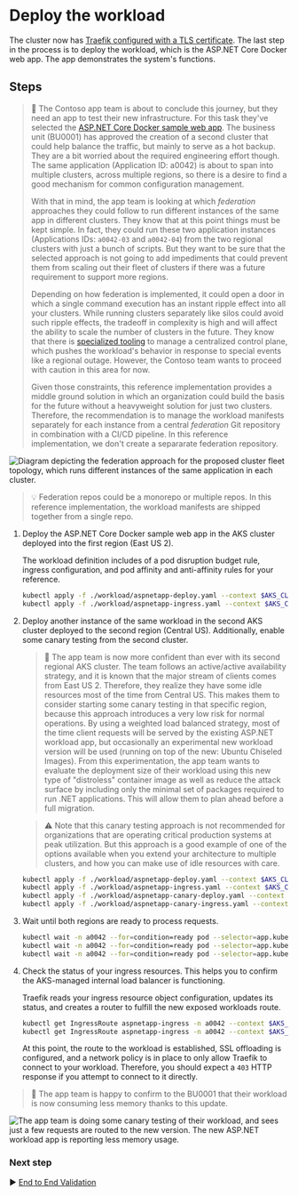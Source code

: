 # Deploy the workload

The cluster now has [Traefik configured with a TLS certificate](./08-secret-managment-and-ingress-controller.md). The last step in the process is to deploy the workload, which is the ASP.NET Core Docker web app. The app demonstrates the system's functions.

## Steps

> :book: The Contoso app team is about to conclude this journey, but they need an app to test their new infrastructure. For this task they've selected the [ASP.NET Core Docker sample web app](https://github.com/dotnet/dotnet-docker/tree/main/samples/aspnetapp). The business unit (BU0001) has approved the creation of a second cluster that could help balance the traffic, but mainly to serve as a hot backup. They are a bit worried about the required engineering effort though. The same application (Application ID: a0042) is about to span into multiple clusters, across multiple regions, so there is a desire to find a good mechanism for common configuration management.
>
> With that in mind, the app team is looking at which *federation* approaches they could follow to run different instances of the same app in different clusters. They know that at this point things must be kept simple. In fact, they could run these two application instances (Applications IDs: `a0042-03` and `a0042-04`) from the two regional clusters with just a bunch of scripts. But they want to be sure that the selected approach is not going to add impediments that could prevent them from scaling out their fleet of clusters if there was a future requirement to support more regions.
>
> Depending on how federation is implemented, it could open a door in which a single command execution has an instant ripple effect into all your clusters. While running clusters separately like silos could avoid such ripple effects, the tradeoff in complexity is high and will affect the ability to scale the number of clusters in the future. They know that there is [specialized tooling](https://github.com/kubernetes-sigs/kubefed) to manage a centralized control plane, which pushes the workload's behavior in response to special events like a regional outage. However, the Contoso team wants to proceed with caution in this area for now.
>
> Given those constraints, this reference implementation provides a middle ground solution in which an organization could build the basis for the future without a heavyweight solution for just two clusters. Therefore, the recommendation is to manage the workload manifests separately for each instance from a central *federation* Git repository in combination with a CI/CD pipeline. In this reference implementation, we don't create a separarate federation repository.

![Diagram depicting the federation approach for the proposed cluster fleet topology, which runs different instances of the same application in each cluster.](./images/aks-federation.png)

> :bulb: Federation repos could be a monorepo or multiple repos. In this reference implementation, the workload manifests are shipped together from a single repo.

1. Deploy the ASP.NET Core Docker sample web app in the AKS cluster deployed into the first region (East US 2).

   The workload definition includes of a pod disruption budget rule, ingress configuration, and pod affinity and anti-affinity rules for your reference.

   ```bash
   kubectl apply -f ./workload/aspnetapp-deploy.yaml --context $AKS_CLUSTER_NAME_BU0001A0042_03_AKS_MRB
   kubectl apply -f ./workload/aspnetapp-ingress.yaml --context $AKS_CLUSTER_NAME_BU0001A0042_03_AKS_MRB
   ```

1. Deploy another instance of the same workload in the second AKS cluster deployed to the second region (Central US). Additionally, enable some canary testing from the second cluster.

   > :book: The app team is now more confident than ever with its second regional AKS cluster. The team follows an active/active availability strategy, and it is known that the major stream of clients comes from East US 2. Therefore, they realize they have some idle resources most of the time from Central US. This makes them to consider starting some canary testing in that specific region, because this approach introduces a very low risk for normal operations. By using a weighted load balanced strategy, most of the time client requests will be served by the existing ASP.NET workload app, but occasionally an experimental new workload version will be used (running on top of the new: Ubuntu Chiseled Images). From this experimentation, the app team wants to evaluate the deployment size of their workload using this new type of "distroless" container image as well as reduce the attack surface by including only the minimal set of packages required to run .NET applications. This will allow them to plan ahead before a full migration.

   > :warning: Note that this canary testing approach is not recommended for organizations that are operating critical production systems at peak utilization. But this approach is a good example of one of the options available when you extend your architecture to multiple clusters, and how you can make use of idle resources with care.

   ```bash
   kubectl apply -f ./workload/aspnetapp-deploy.yaml --context $AKS_CLUSTER_NAME_BU0001A0042_04_AKS_MRB
   kubectl apply -f ./workload/aspnetapp-ingress.yaml --context $AKS_CLUSTER_NAME_BU0001A0042_04_AKS_MRB
   kubectl apply -f ./workload/aspnetapp-canary-deploy.yaml --context $AKS_CLUSTER_NAME_BU0001A0042_04_AKS_MRB
   kubectl apply -f ./workload/aspnetapp-canary-ingress.yaml --context $AKS_CLUSTER_NAME_BU0001A0042_04_AKS_MRB
   ```

1. Wait until both regions are ready to process requests.

   ```bash
   kubectl wait -n a0042 --for=condition=ready pod --selector=app.kubernetes.io/name=aspnetapp --timeout=90s --context $AKS_CLUSTER_NAME_BU0001A0042_03_AKS_MRB
   kubectl wait -n a0042 --for=condition=ready pod --selector=app.kubernetes.io/name=aspnetapp --timeout=90s --context $AKS_CLUSTER_NAME_BU0001A0042_04_AKS_MRB
   kubectl wait -n a0042 --for=condition=ready pod --selector=app.kubernetes.io/name=aspnetapp-canary --timeout=90s --context $AKS_CLUSTER_NAME_BU0001A0042_04_AKS_MRB
   ```

1. Check the status of your ingress resources. This helps you to confirm the AKS-managed internal load balancer is functioning.

   Traefik reads your ingress resource object configuration, updates its status, and creates a router to fulfill the new exposed workloads route.

   ```bash
   kubectl get IngressRoute aspnetapp-ingress -n a0042 --context $AKS_CLUSTER_NAME_BU0001A0042_03_AKS_MRB
   kubectl get IngressRoute aspnetapp-ingress -n a0042 --context $AKS_CLUSTER_NAME_BU0001A0042_04_AKS_MRB
   ```

   At this point, the route to the workload is established, SSL offloading is configured, and a network policy is in place to only allow Traefik to connect to your workload. Therefore, you should expect a `403` HTTP response if you attempt to connect to it directly.

> :book: The app team is happy to confirm to the BU0001 that their workload is now consuming less memory thanks to this update.

![The app team is doing some canary testing of their workload, and sees just a few requests are routed to the new version. The new ASP.NET workload app is reporting less memory usage.](images/canary-testing.gif)

### Next step

:arrow_forward: [End to End Validation](./10-validation.md)
